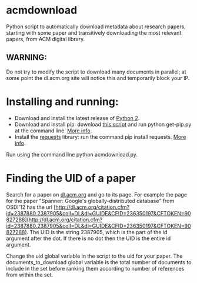 acmdownload
===========

Python script to automatically download metadata about research papers, starting with some paper and transitively downloading the most relevant papers, from ACM digital library.

## WARNING:
Do not try to modify the script to download many documents in parallel; at some point the dl.acm.org site will notice this and temporarily block your IP.

# Installing and running:

* Download and install the latest release of [Python 2](https://www.python.org/downloads/).
* Download and install pip: download [this script](https://bootstrap.pypa.io/get-pip.py) and run python get-pip.py at the command line. [More info](https://pip.pypa.io/en/latest/installing.html).
* Install the [requests](http://docs.python-requests.org/en/latest/) library: run the command pip install requests. [More info](http://docs.python-requests.org/en/latest/user/install/).

Run using the command line python acmdownload.py.

# Finding the UID of a paper

Search for a paper on [dl.acm.org](dl.acm.org) and go to its page. For example the page for the paper "Spanner: Google's globally-distributed database" from OSDI'12 has the url [http://dl.acm.org/citation.cfm?id=2387880.2387905&coll=DL&dl=GUIDE&CFID=236350197&CFTOKEN=90827288](http://dl.acm.org/citation.cfm?id=2387880.2387905&coll=DL&dl=GUIDE&CFID=236350197&CFTOKEN=90827288). The UID is the string 2387905, which is the part of the id argument after the dot. If there is no dot then the UID is the entire id argument.

Change the uid global variable in the script to the uid for your paper. The documents_to_download global variable is the total number of documents to include in the set before ranking them according to number of references from within the set.
